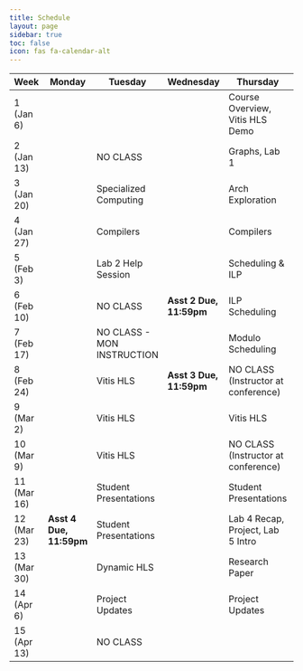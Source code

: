 ```yaml
---
title: Schedule
layout: page
sidebar: true
toc: false
icon: fas fa-calendar-alt
---
```


| Week          | Monday                |   Tuesday                             |   Wednesday               |   Thursday                                            | Friday    |
|---------------| ----------------------|---------------------------------------|--------------             |-------------------------------------------------------|-----------|
|1 (Jan 6)      |                       |                                       |                           | Course Overview, Vitis HLS Demo                       |                           |
|2 (Jan 13)     |                       | NO CLASS                              |                           | Graphs, Lab 1                                         |                           | 
|3 (Jan 20)     |                       | Specialized Computing                 |                           | Arch Exploration                                      |**Asst 1 Due, 11:59pm**    |
|4 (Jan 27)     |                       | Compilers                             |                           | Compilers                                             |                           |
|5 (Feb 3)      |                       | Lab 2 Help Session                    |                           | Scheduling & ILP                                      |                           |
|6 (Feb 10)     |                       | NO CLASS                              | **Asst 2 Due, 11:59pm**   | ILP Scheduling                                        |                           |
|7 (Feb 17)     |                       | NO CLASS - MON INSTRUCTION            |                           | Modulo Scheduling                                     |                           |
|8 (Feb 24)     |                       | Vitis HLS                             | **Asst 3 Due, 11:59pm**   | NO CLASS (Instructor at conference)                   |                           |
|9 (Mar 2)      |                       | Vitis HLS                             |                           | Vitis HLS                                             |                           |
|10 (Mar 9)     |                       | Vitis HLS                             |                           | NO CLASS (Instructor at conference)                   |    |
|11 (Mar 16)    |                       | Student Presentations                 |                           | Student Presentations                                 |                           |
|12 (Mar 23)    |**Asst 4 Due, 11:59pm**| Student Presentations                 |                           | Lab 4 Recap, Project, Lab 5 Intro                     |    |
|13 (Mar 30)    |                       | Dynamic HLS                           |                           | Research Paper                                        |**Asst 5 Due, 11:59pm**                           |
|14 (Apr 6)     |                       | Project Updates                       |                           | Project Updates                                       |                                                       |                           |
|15 (Apr 13)    |                       | NO CLASS                              |                           |                                                       |                           |


<!-- 
| Week          | Monday                |   Tuesday                             |   Wednesday                           |   Thursday                                            | Friday    |
|---------------| ----------------------|---------------------------------------|---------------------------            |-------------------------------------------------------|-----------|
|1 (Jan 9)      |                       |Course Overview, Graphs                |                                       |Lab 1 Overview, Specialized Computing                  |           |
|2 (Jan 16)     |**HOLIDAY**            | NO CLASS                              |**Asst 1 Due, 11:59pm**                |NO CLASS                                               |
|3 (Jan 23)     |                       |Compilers                              |                                       |Guest Speaerk, Lab 2                                   |
|4 (Jan 30)     |                       |LLVM Tutorial                          |                                       |HLS Flow, Arch. Exploration                            |
|5 (Feb 6)      |**Asst 2 Due, 11:59pm**|Scheduling Intro, ILP                  |                                       |ILP Scheduling, Lab 3                                  |
|6 (Feb 13)     |                       | NO CLASS                              |                                       |Pipelining & Modulo Scheduling                         |
|7 (Feb 20)     |                       | NO CLASS, **Asst 3 Due, 11:59pm**     |                                       |Vitis HLS Tutorial                                     |
|8 (Feb 27)     |                       | NO CLASS - Work on Student Lecture    |                                       |NO CLASS - Work on Student Lecture                     |
|9 (Mar 6)      |                       | Student Lectures                      |                                       |Student Lectures                                       |
|10 (Mar 13)    |                       | NO CLASS                              | **Asst 4 Due, 11:59pm**               |Interfaces                                             |
|11 (Mar 20)    |                       | Asst 5                                |                                       |Project Discussion & Midterm Q&A                       |
|12 (Mar 27)    |                       | Research Paper #1                     | **Asst 5 Due, 11:59pm**, Midterm Exam | **Project Proposals** & Midterm Exam                      |Midterm Exam
|13 (Apr 3)     |                       | Research Paper #2                     |                                       | NO CLASS                                              |
|14 (Apr 10)    |                       | Research Paper #3                     |                                       | Project Presentations                                 |
|14 (Apr 17)    |                       | Project Presentations                 |                                       | NO CLASS                                              | -->

<!-- ### 2021 Schedule -->

<!-- 
| Week          | Monday    |   Tuesday                             |   Wednesday                                       |   Thursday                                            | Friday    |
|---------------| ----------|---------------------------------------|---------------------------------------------------|-------------------------------------------------------|-----------|
|1 (Jan 11)     |           |Course Overview, Graphs                |                                                   |Specialized Computing                                  |           |
|2 (Jan 18)     |**HOLIDAY**|Compilers                              |**Asst 1 Due, 11:59pm**                            |Lab 2, LLVM Tutorial                                   |           |
|3 (Jan 25)     |           |HLS Flow, Arch. Exploration            |                                                   |Scheduling                                             |           |   
|4 (Feb 1)      |           |ILP                                    |**Asst 2 Due, 11:59pm**                            |SDC Scheduling, Lab 3                                  |           |
|5 (Feb 8)      |           |Pipelining                             |                                                   |                                      |           |
|6 (Feb 15)     |           |**NO CLASS (Monday Instruction)**      |**Asst 3 Due, 11:59pm**                            |Lab 4, Vitis HLS                                      |           | 
|7 (Feb 22)     |           |Resource Sharing and Binding           |                                                   |**Midterm Exam**                                       |           | 
|8 (Mar 1)      |           |Memory Partitioning                    |**Asst 4 Due, 11:59pm**                            |Interface Synthesis, Lab 5                             |           | 
|9 (Mar 8)      |           |Final Project Discussion               |                                                   |Student Lectures                                       |           | 
|10 (Mar 15)    |           |Student Lectures                       |**Asst 5 Due, 11:59pm**                            |Student Lectures / RTL Debug                           |           | 
|11 (Mar 22)    |           |HLS Debug                              |                                                   |Vitis/OpenCL                                           |**Project Proposal Due**            |
|12 (Mar 29)    |           |Dataflow                               |                                                   |Research Paper (Dynamic HLS)                           |           |
|13 (Apr 5)     |           |NO CLASS                               |                                                   | _Project Presentations_                               |           |
|14 (Apr 12)    |           | _Project Presentations_               |**BYU Last Day of Class**                          |                                                       |           |
|15 (Apr 19)    |           |                                       |**Final Project Report Due, 11:59pm**              |                                                       |           | -->
